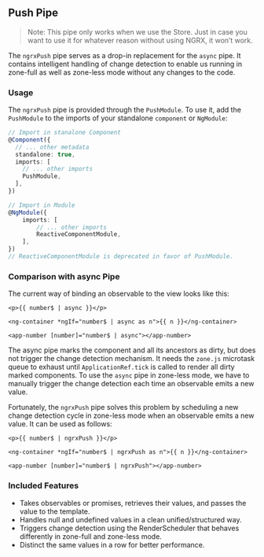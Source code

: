 ## Push Pipe

> Note: This pipe only works when we use the Store. Just in case you want to use it for
> whatever reason without using NGRX, it won’t work.

The `ngrxPush` pipe serves as a drop-in replacement for the `async` pipe. It contains
intelligent handling of change detection to enable us running in zone-full as well as zone-less
mode without any changes to the code.

### Usage

The `ngrxPush` pipe is provided through the `PushModule`. To use it, add the `PushModule`
to the imports of your standalone `component` or `NgModule`:

```typescript
// Import in stanalone Component
@Component({
  // ... other metadata
  standalone: true,
  imports: [
    // ... other imports
    PushModule,
  ],
})

// Import in Module
@NgModule({
    imports: [
        // ... other imports
        ReactiveComponentModule,
    ],
})
// ReactiveComponentModule is deprecated in favor of PushModule.
```

### Comparison with async Pipe

The current way of binding an observable to the view looks like this:

```angular2html
<p>{{ number$ | async }}</p>

<ng-container *ngIf="number$ | async as n">{{ n }}</ng-container>

<app-number [number]="number$ | async"></app-number>
```

The async pipe marks the component and all its ancestors as dirty, but does not trigger
the change detection mechanism. It needs the `zone.js` microtask queue to exhaust until
`ApplicationRef.tick` is called to render all dirty marked components. To use the `async`
pipe in zone-less mode, we have to manually trigger the change detection each time an
observable emits a new value.

Fortunately, the `ngrxPush` pipe solves this problem by scheduling a new change detection
cycle in zone-less mode when an observable emits a new value. It can be used as follows:

```angular2html
<p>{{ number$ | ngrxPush }}</p>

<ng-container *ngIf="number$ | ngrxPush as n">{{ n }}</ng-container>

<app-number [number]="number$ | ngrxPush"></app-number>
```

### Included Features

- Takes observables or promises, retrieves their values, and passes the value to the template.
- Handles null and undefined values in a clean unified/structured way.
- Triggers change detection using the RenderScheduler that behaves differently in zone-full and
  zone-less mode.
- Distinct the same values in a row for better performance.
